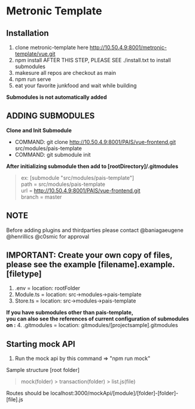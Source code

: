 # Metronic Template

## Installation

1. clone metronic-template here http://10.50.4.9:8001/metronic-template/vue.git
2. npm install
AFTER THIS STEP, PLEASE SEE ./install.txt to install submodules
3. makesure all repos are checkout as main
4. npm run serve
5. eat your favorite junkfood and wait while building

**Submodules is not automatically added**
## ADDING SUBMODULES ##
**Clone and Init Submodule**
- COMMAND: git clone http://10.50.4.9:8001/PAIS/vue-frontend.git src/modules/pais-template
- COMMAND: git submodule init

**After initializing submodule then add to [rootDirectory]/.gitmodules**

> ex: [submodule "src/modules/pais-template"]<br>
>	path = src/modules/pais-template <br>
>	url = http://10.50.4.9:8001/PAIS/vue-frontend.git <br> 
>	branch = master <br>


## NOTE
Before adding plugins and thirdparties
please contact @baniagaeugene @henrillics @c0smic for approval

## IMPORTANT: Create your own copy of files, please see the example [filename].example.[filetype]
1. .env = location: rootFolder
2. Module.ts = location: src->modules->pais-template
3. Store.ts = location: src->modules->pais-template

**If you have submodules other than pais-template,**<br>
**you can also see the references of current configuration of submodules on :**
4. .gitmodules = location: gitmodules/[projectsample].gitmodules

## Starting mock API ##
1. Run the mock api by this command => "npm run mock"

Sample structure
[root folder]
> mock(folder)
    > transaction(folder)
        > list.js(file)

Routes should be 
localhost:3000/mockApi/[module]/[folder]-[folder]-[file].js